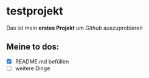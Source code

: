 # testprojekt
Das ist mein **erstes Projekt** um *Github* auszuprobieren

## Meine to dos:
-[x] README.md befüllen
-[ ] weitere Dinge
